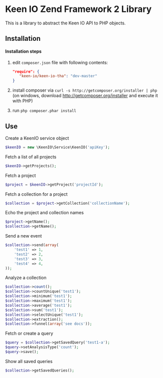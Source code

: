 Keen IO Zend Framework 2 Library
================================
This is a library to abstract the Keen IO API to PHP objects.  


Installation
------------
#### Installation steps
  1. edit `composer.json` file with following contents:

     ```json
     "require": {
        "keen-io/keen-io-tha": "dev-master"
     }
     ```
  2. install composer via `curl -s http://getcomposer.org/installer | php` (on windows, download
     http://getcomposer.org/installer and execute it with PHP)
  3. run `php composer.phar install`

Use
---

Create a KeenIO service object
```php
$keenIO = new \KeenIO\Service\KeenIO('apiKey');
```

Fetch a list of all projects 
```php
$keenIO->getProjects();
```

Fetch a project
```php
$project = $keenIO->getProject('projectId');
```

Fetch a collection for a project
```php
$collection = $project->getCollection('collectionName');
```

Echo the project and collection names
```php
$project->getName();
$collection->getName();
```

Send a new event
```php
$collection->send(array(
    'test1' => 1,
    'test2' => 2,
    'test3' => 3,
    'test4' => 4,
));
```

Analyze a collection
```php
$collection->count();
$collection->countUnique('test1');
$collection->minimum('test1');
$collection->maximum('test1');
$collection->average('test1');
$collection->sum('test1');
$collection->selectUnique('test1');
$collection->extraction();
$collection->funnel(array('see docs'));
```

Fetch or create a query
```php
$query = $collection->getSavedQuery('test1-a');
$query->setAnalysisType('count');
$query->save();
```

Show all saved queries
```php
$collection->getSavedQueries();
```
